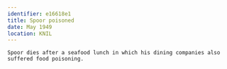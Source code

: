 ```yaml
---
identifier: e16618e1
title: Spoor poisoned
date: May 1949
location: KNIL
---
```


```synopsis
Spoor dies after a seafood lunch in which his dining companies also
suffered food poisoning.
```


